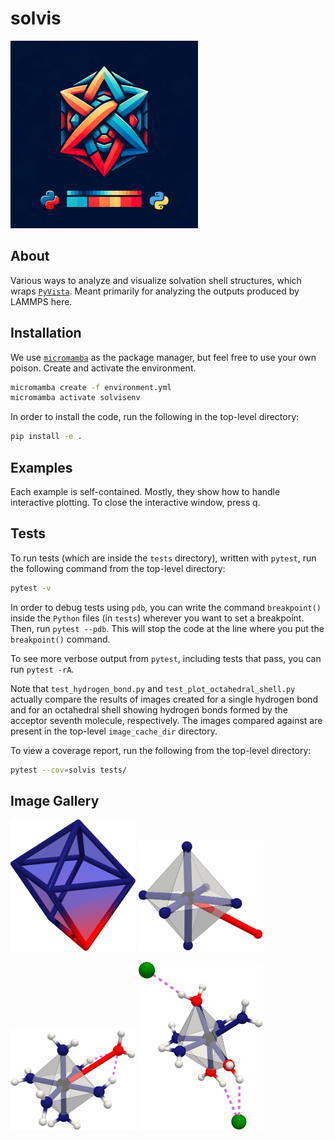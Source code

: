# solvis

<img src="branding/logo/logo.png" width="300" />

## About

Various ways to analyze and visualize solvation shell structures, which wraps [`PyVista`](https://docs.pyvista.org/version/stable/). Meant primarily for analyzing the outputs produced by LAMMPS here. 

## Installation

We use [`micromamba`](https://mamba.readthedocs.io/en/latest/user_guide/micromamba.html) as the package manager, but feel free to use your own poison. Create and activate the environment. 

```bash
micromamba create -f environment.yml
micromamba activate solvisenv
```

In order to install the code, run the following in the top-level directory:

```bash
pip install -e .
```

## Examples 

Each example is self-contained. Mostly, they show how to handle interactive plotting.
To close the interactive window, press q. 

## Tests

To run tests (which are inside the `tests` directory), written with `pytest`, run the following command from the top-level directory: 

```bash
pytest -v
```

In order to debug tests using `pdb`, you can write the command `breakpoint()` inside the `Python` files (in `tests`) wherever you want to set a breakpoint. Then, run `pytest --pdb`. This will stop the code at the line where you put the `breakpoint()` command. 

To see more verbose output from `pytest`, including tests that pass, you can run `pytest -rA`.

Note that `test_hydrogen_bond.py` and `test_plot_octahedral_shell.py` actually compare the results of images created for a single hydrogen bond and for an octahedral shell showing hydrogen bonds formed by the acceptor seventh molecule, respectively. The images compared against are present in the top-level `image_cache_dir` directory.

To view a coverage report, run the following from the top-level directory: 

```bash
pytest --cov=solvis tests/
```

## Image Gallery
<p float="left">
    <img src="resources/non_octahedral_shape.png" width="200" />
    <img src="resources/octahedral_shell.png" width="200" />
</p>
<p float="left">
    <img src="resources/shell_with_hbonds.png" width="200" />
    <img src="resources/hbond_non_oct.png" width="200" />
</p>